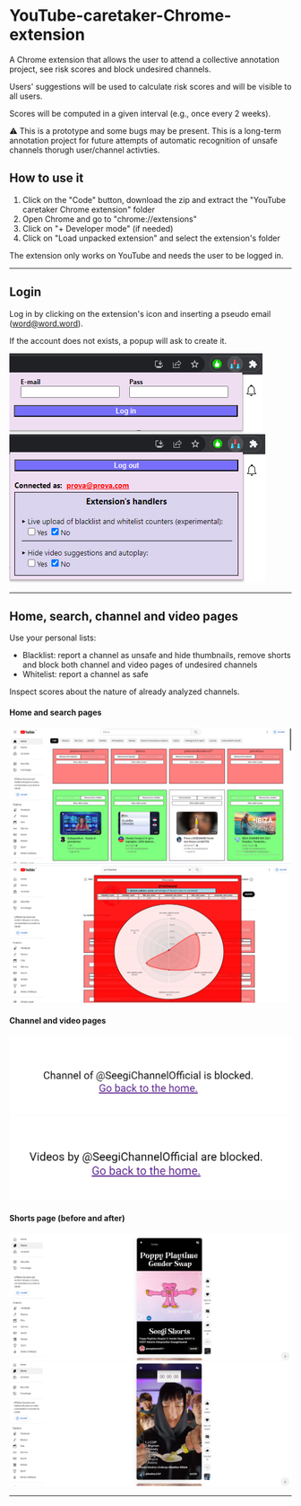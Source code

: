 # YouTube-caretaker-Chrome-extension
A Chrome extension that allows the user to attend a collective annotation project, see risk scores and block undesired channels.

Users' suggestions will be used to calculate risk scores and will be visible to all users.

Scores will be computed in a given interval (e.g., once every 2 weeks).

:warning: This is a prototype and some bugs may be present. This is a long-term annotation project for future attempts of automatic recognition of unsafe channels thorugh user/channel activties.

## How to use it
1. Click on the "Code" button, download the zip and extract the "YouTube caretaker Chrome extension" folder
1. Open Chrome and go to "chrome://extensions"
1. Click on "+ Developer mode" (if needed)
1. Click on "Load unpacked extension" and select the extension's folder

The extension only works on YouTube and needs the user to be logged in.
_____

## Login
Log in by clicking on the extension's icon and inserting a pseudo email (word@word.word).

If the account does not exists, a popup will ask to create it.

![](https://github.com/FrancescoDiCursi/YouTube-caretaker-Chrome-extension/blob/main/readme_imgs/login%20extension.png?raw=true)
![](https://github.com/FrancescoDiCursi/YouTube-caretaker-Chrome-extension/blob/main/readme_imgs/loggedin%20extension.png?raw=true)


___

## Home, search, channel and video pages
Use your personal lists:
- Blacklist: report a channel as unsafe and hide thumbnails, remove shorts and block both channel and video pages of undesired channels
- Whitelist: report a channel as safe

Inspect scores about the nature of already analyzed channels.

#### Home and search pages
![](https://github.com/FrancescoDiCursi/YouTube-caretaker-Chrome-extension/blob/main/readme_imgs/home%20overview%20extension.png?raw=true)
![](https://github.com/FrancescoDiCursi/YouTube-caretaker-Chrome-extension/blob/main/readme_imgs/radar%20chart%20red%20extension.png?raw=true)
#### Channel and video pages
![](https://github.com/FrancescoDiCursi/YouTube-caretaker-Chrome-extension/blob/main/readme_imgs/blocked%20channel%20extension.png?raw=true)
![](https://github.com/FrancescoDiCursi/YouTube-caretaker-Chrome-extension/blob/main/readme_imgs/blocked%20video%20extension.png?raw=true)

#### Shorts page (before and after)
![](https://github.com/FrancescoDiCursi/YouTube-caretaker-Chrome-extension/blob/main/readme_imgs/stories%20before%20extension.png?raw=true)
![](https://github.com/FrancescoDiCursi/YouTube-caretaker-Chrome-extension/blob/main/readme_imgs/stories%20after%20extension.png?raw=true)
___

